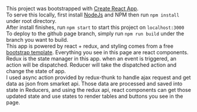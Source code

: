 This project was bootstrapped with [Create React App](https://github.com/facebookincubator/create-react-app).
<br>
To serve this locally, first install [NodeJs](https://github.com/nodejs/node) and NPM
then run `npm install` under root directory.
<br>
After install finishes, run `npm start` to start this project on `localhost:3000`
<br>
To deploy to the github page branch, simply run `npm run build` under the branch you want to build.
<br>
This app is powered by react + redux, and styling comes from a free [bootstrap template](https://bootstrapmade.com/demo/NiceAdmin/).
Everything you see in this page are react components. 
<br>
Redux is the state manager in this app. when an event is triggered, an action will be dispatched. Reducer will take the dispatched action and change the state of app.
<br>
I used async action provided by redux-thunk to handle ajax request and get data as json from smarket api. Those data are processed and saved into state in Reducers, and using the redux api, react components can get those updated state and use states to render tables and buttons you see in the page.

